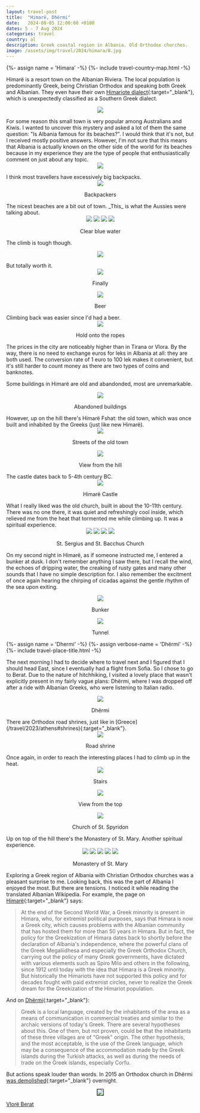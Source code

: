 ```yaml
---
layout: travel-post
title:  "Himarë, Dhërmi"
date:   2024-08-05 12:00:00 +0100
dates: 5 - 7 Aug 2024
categories: travel
country: al
description: Greek coastal region in Albania. Old Orthodox churches.
image: /assets/img/travel/2024/himara/8.jpg
---
```


{%- assign name = 'Himara' -%}
{%- include travel-country-map.html -%}

Himarë is a resort town on the Albanian Riviera. The local population is predominantly Greek, being Christian Orthodox and speaking both Greek and Albanian. They even have their own [Himariote dialect](https://en.wikipedia.org/wiki/Himariote_dialect){:target="_blank"}, which is unexpectedly classified as a Southern Greek dialect.
<center>
    <img src="/assets/img/travel/2024/himara/1.jpg" />
    <p class="image-label"></p>
</center>
For some reason this small town is very popular among Australians and Kiwis. I wanted to uncover this mystery and asked a lot of them the same question: "Is Albania famous for its beaches?". I would think that it's not, but I received mostly positive answers. However, I'm not sure that this means that Albania is actually known on the other side of the world for its beaches because in my experience they are the type of people that enthusiastically comment on just about any topic.
<center>
    <img src="/assets/img/travel/2024/himara/3.jpg" />
    <p class="image-label"></p>
</center>
I think most travellers have excessively big backpacks.
<center>
    <img src="/assets/img/travel/2024/himara/4.jpg" />
    <p class="image-label">Backpackers</p>
</center>
The nicest beaches are a bit out of town. _This_ is what the Aussies were talking about.
<center>
    <img src="/assets/img/travel/2024/himara/5.jpg" />
    <img src="/assets/img/travel/2024/himara/8.jpg" />
    <img src="/assets/img/travel/2024/himara/6.jpg" />
    <img src="/assets/img/travel/2024/himara/7.jpg" />
    <p class="image-label">Clear blue water</p>
</center>

The climb is tough though.
<center>
    <img src="/assets/img/travel/2024/himara/9.jpg" />
    <p class="image-label"></p>
</center>
But totally worth it.
<center>
    <img src="/assets/img/travel/2024/himara/10.jpg" />
    <p class="image-label">Finally</p>
</center>
<center>
    <img src="/assets/img/travel/2024/himara/20.jpg" />
    <p class="image-label">Beer</p>
</center>
Climbing back was easier since I'd had a beer.
<center>
    <img src="/assets/img/travel/2024/himara/21.jpg" />
    <p class="image-label">Hold onto the ropes</p>
</center>

The prices in the city are noticeably higher than in Tirana or Vlora. By the way, there is no need to exchange euros for leks in Albania at all: they are both used. The conversion rate of 1 euro to 100 lek makes it convenient, but it's still harder to count money as there are two types of coins and banknotes.

Some buildings in Himarë are old and abandonded, most are unremarkable.
<center>
    <img src="/assets/img/travel/2024/himara/2.jpg" />
    <p class="image-label">Abandoned buildings</p>
</center>
However, up on the hill there's Himarë Fshat: the old town, which was once built and inhabited by the Greeks (just like new Himarë).
<center>
    <img src="/assets/img/travel/2024/himara/17.jpg" />
    <p class="image-label">Streets of the old town</p>
</center>
<center>
    <img src="/assets/img/travel/2024/himara/16.jpg" />
    <p class="image-label">View from the hill</p>
</center>
The castle dates back to 5-4th century BC.
<center>
    <img src="/assets/img/travel/2024/himara/11.jpg" />
    <p class="image-label">Himarë Castle</p>
</center>
What I really liked was the old church, built in about the 10-11th century. There was no one there, it was quiet and refreshingly cool inside, which relieved me from the heat that tormented me while climbing up. It was a spiritual experience.
<center>
    <img src="/assets/img/travel/2024/himara/12.jpg" />
    <img src="/assets/img/travel/2024/himara/13.jpg" />
    <img src="/assets/img/travel/2024/himara/14.jpg" />
    <img src="/assets/img/travel/2024/himara/15.jpg" />
    <p class="image-label">St. Sergius and St. Bacchus Church</p>
</center>

On my second night in Himarë, as if someone instructed me, I entered a bunker at dusk. I don't remember anything I saw there, but I recall the wind, the echoes of dripping water, the creaking of rusty gates and many other sounds that I have no simple description for. I also remember the excitment of once again hearing the chirping of cicadas against the gentle rhythm of the sea upon exiting.
<center>
    <img src="/assets/img/travel/2024/himara/18.jpg" />
    <p class="image-label">Bunker</p>
</center>
<center>
    <img src="/assets/img/travel/2024/himara/19.jpg" />
    <p class="image-label">Tunnel</p>
</center>

{%- assign name = 'Dhermi' -%}
{%- assign verbose-name = 'Dhërmi' -%}
{%- include travel-place-title.html -%}

The next morning I had to decide where to travel next and I figured that I should head East, since I eventually had a flight from Sofia. So I chose to go to Berat. Due to the nature of hitchhiking, I visited a lovely place that wasn't explicitly present in my fairly vague plans: Dhërmi, where I was dropped off after a ride with Albanian Greeks, who were listening to Italian radio. 
<center>
    <img src="/assets/img/travel/2024/dhermi/1.jpg" />
    <p class="image-label">Dhërmi</p>
</center>
There are Orthodox road shrines, just like in [Greece](/travel/2023/athens#shrines){:target="_blank"}.
<center>
    <img src="/assets/img/travel/2024/dhermi/2.jpg" />
    <p class="image-label">Road shrine</p>
</center>
Once again, in order to reach the interesting places I had to climb up in the heat.
<center>
    <img src="/assets/img/travel/2024/dhermi/3.jpg" />
    <p class="image-label">Stairs</p>
</center>
<center>
    <img src="/assets/img/travel/2024/dhermi/10.jpg" />
    <p class="image-label">View from the top</p>
</center>
<center>
    <img src="/assets/img/travel/2024/dhermi/9.jpg" />
    <p class="image-label">Church of St. Spyridon</p>
</center>
Up on top of the hill there's the Monastery of St. Mary. Another spiritual experience.
<center>
    <img src="/assets/img/travel/2024/dhermi/4.jpg" />
    <img src="/assets/img/travel/2024/dhermi/5.jpg" />
    <img src="/assets/img/travel/2024/dhermi/6.jpg" />
    <img src="/assets/img/travel/2024/dhermi/7.jpg" />
    <img src="/assets/img/travel/2024/dhermi/8.jpg" />
    <p class="image-label">Monastery of St. Mary</p>
</center>

Exploring a Greek region of Albania with Christian Orthodox churches was a pleasant surprise to me. Looking back, this was the part of Albania I enjoyed the most. But there are tensions. I noticed it while reading the translated Albanian Wikipedia. For example, the page on [Himarë](https://sq.m.wikipedia.org/wiki/Himara){:target="_blank"} says:
> At the end of the Second World War, a Greek minority is present in Himara, who, for extremist political purposes, says that Himara is now a Greek city, which causes problems with the Albanian community that has hosted them for more than 50 years in Himara. But in fact, the policy for the Greekization of Himara dates back to shortly before the declaration of Albania's independence, where the powerful clans of the Greek Megaliidhesa and especially the Greek Orthodox Church, carrying out the policy of many Greek governments, have dictated with various elements such as Spiro Milo and others in the following, since 1912 until today with the idea that Himara is a Greek minority. But historically the Himariots have not supported this policy and for decades fought with paid extremist circles, never to realize the Greek dream for the Greekization of the Himariot population.

And on [Dhërmi](https://sq.wikipedia.org/wiki/Dh%C3%ABrmiu){:target="_blank"}:
> Greek is a local language, created by the inhabitants of the area as a means of communication in commercial treaties and similar to the archaic versions of today's Greek. There are several hypotheses about this. One of them, but not proven, could be that the inhabitants of these three villages are of "Greek" origin. The other hypothesis, and the most acceptable, is the use of the Greek language, which may be a consequence of the accommodation made by the Greek islands during the Turkish attacks, as well as during the needs of trade on the Greek islands, especially Corfu.

But actions speak louder than words. In 2015 an Orthodox church in Dhërmi [was demolished](https://orthochristian.com/81727.html){:target="_blank"} overnight.
<center>
    <img src="/assets/img/travel/2024/dhermi/0.png" style="border: 1px solid #000;" />
    <p class="image-label"></p>
</center>

<a class="prev" href="/travel/2024/vlora">
    Vlorë
</a>

<a class="next" href="/travel/2024/berat">
    Berat
</a>